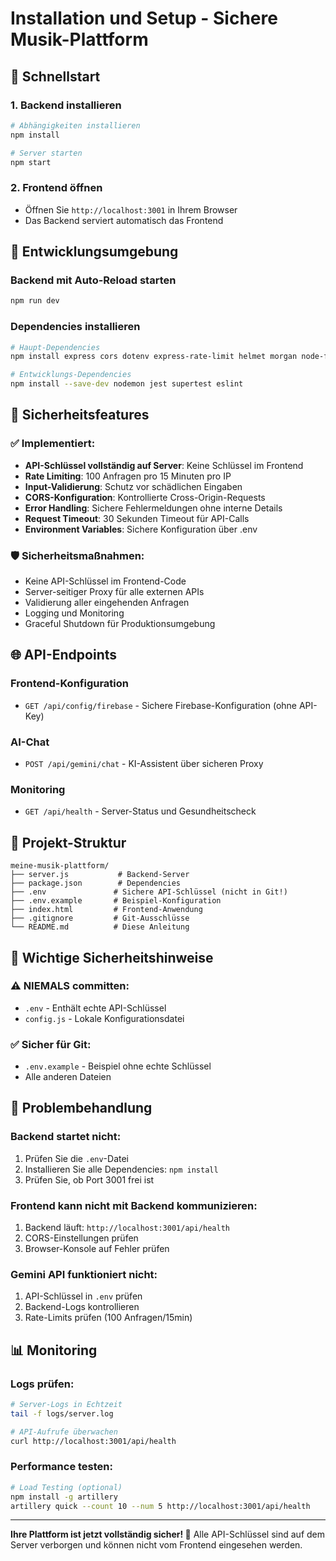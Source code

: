 # Installation und Setup - Sichere Musik-Plattform

## 🚀 Schnellstart

### 1. Backend installieren
```bash
# Abhängigkeiten installieren
npm install

# Server starten
npm start
```

### 2. Frontend öffnen
- Öffnen Sie `http://localhost:3001` in Ihrem Browser
- Das Backend serviert automatisch das Frontend

## 🔧 Entwicklungsumgebung

### Backend mit Auto-Reload starten
```bash
npm run dev
```

### Dependencies installieren
```bash
# Haupt-Dependencies
npm install express cors dotenv express-rate-limit helmet morgan node-fetch

# Entwicklungs-Dependencies  
npm install --save-dev nodemon jest supertest eslint
```

## 🔐 Sicherheitsfeatures

### ✅ Implementiert:
- **API-Schlüssel vollständig auf Server**: Keine Schlüssel im Frontend
- **Rate Limiting**: 100 Anfragen pro 15 Minuten pro IP
- **Input-Validierung**: Schutz vor schädlichen Eingaben
- **CORS-Konfiguration**: Kontrollierte Cross-Origin-Requests
- **Error Handling**: Sichere Fehlermeldungen ohne interne Details
- **Request Timeout**: 30 Sekunden Timeout für API-Calls
- **Environment Variables**: Sichere Konfiguration über .env

### 🛡️ Sicherheitsmaßnahmen:
- Keine API-Schlüssel im Frontend-Code
- Server-seitiger Proxy für alle externen APIs
- Validierung aller eingehenden Anfragen
- Logging und Monitoring
- Graceful Shutdown für Produktionsumgebung

## 🌐 API-Endpoints

### Frontend-Konfiguration
- `GET /api/config/firebase` - Sichere Firebase-Konfiguration (ohne API-Key)

### AI-Chat
- `POST /api/gemini/chat` - KI-Assistent über sicheren Proxy

### Monitoring
- `GET /api/health` - Server-Status und Gesundheitscheck

## 📁 Projekt-Struktur
```
meine-musik-plattform/
├── server.js           # Backend-Server
├── package.json        # Dependencies
├── .env               # Sichere API-Schlüssel (nicht in Git!)
├── .env.example       # Beispiel-Konfiguration
├── index.html         # Frontend-Anwendung
├── .gitignore         # Git-Ausschlüsse
└── README.md          # Diese Anleitung
```

## 🚨 Wichtige Sicherheitshinweise

### ⚠️ NIEMALS committen:
- `.env` - Enthält echte API-Schlüssel
- `config.js` - Lokale Konfigurationsdatei  

### ✅ Sicher für Git:
- `.env.example` - Beispiel ohne echte Schlüssel
- Alle anderen Dateien

## 🔧 Problembehandlung

### Backend startet nicht:
1. Prüfen Sie die `.env`-Datei
2. Installieren Sie alle Dependencies: `npm install`
3. Prüfen Sie, ob Port 3001 frei ist

### Frontend kann nicht mit Backend kommunizieren:
1. Backend läuft: `http://localhost:3001/api/health`
2. CORS-Einstellungen prüfen
3. Browser-Konsole auf Fehler prüfen

### Gemini API funktioniert nicht:
1. API-Schlüssel in `.env` prüfen
2. Backend-Logs kontrollieren
3. Rate-Limits prüfen (100 Anfragen/15min)

## 📊 Monitoring

### Logs prüfen:
```bash
# Server-Logs in Echtzeit
tail -f logs/server.log

# API-Aufrufe überwachen
curl http://localhost:3001/api/health
```

### Performance testen:
```bash
# Load Testing (optional)
npm install -g artillery
artillery quick --count 10 --num 5 http://localhost:3001/api/health
```

---

**Ihre Plattform ist jetzt vollständig sicher! 🔐**
Alle API-Schlüssel sind auf dem Server verborgen und können nicht vom Frontend eingesehen werden.